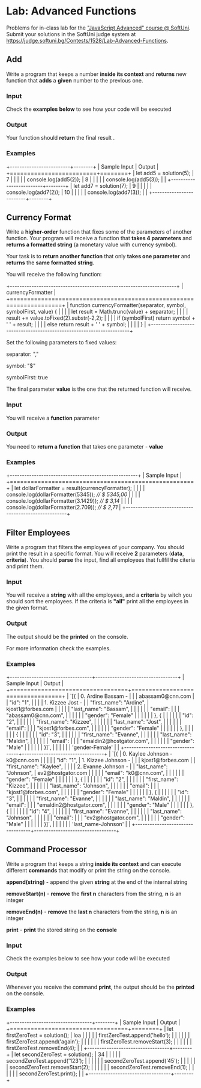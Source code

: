 Lab: Advanced Functions
=======================

Problems for in-class lab for the [\"JavaScript Advanced\" course @
SoftUni](https://softuni.bg/courses/js-advanced). Submit your solutions
in the SoftUni judge system at
<https://judge.softuni.bg/Contests/1528/Lab-Advanced-Functions>.

Add
---

Write a program that keeps a number **inside its context** and
**returns** new function that **adds** a **given** number to the
previous one.

### Input

Check the **examples** **below** to see how your code will be executed

### Output

Your function should **return** the final result .

### Examples

+-------------------------+--------+
| Sample Input            | Output |
+=========================+========+
| let add5 = solution(5); | 7      |
|                         |        |
| console.log(add5(2));   | 8      |
|                         |        |
| console.log(add5(3));   |        |
+-------------------------+--------+
| let add7 = solution(7); | 9      |
|                         |        |
| console.log(add7(2));   | 10     |
|                         |        |
| console.log(add7(3));   |        |
+-------------------------+--------+

Currency Format
---------------

Write a **higher-order** function that fixes some of the parameters of
another function. Your program will receive a function that **takes 4
parameters** and **returns a formatted string** (a monetary value with
currency symbol).

Your task is to **return another function** that only **takes one
parameter** and **returns** the **same formatted string**.

You will receive the following function:

+---------------------------------------------------------------------+
| currencyFormatter                                                   |
+=====================================================================+
| function currencyFormatter(separator, symbol, symbolFirst, value) { |
|                                                                     |
| let result = Math.trunc(value) + separator;                         |
|                                                                     |
| result += value.toFixed(2).substr(-2,2);                            |
|                                                                     |
| if (symbolFirst) return symbol + \' \' + result;                    |
|                                                                     |
| else return result + \' \' + symbol;                                |
|                                                                     |
| }                                                                   |
+---------------------------------------------------------------------+

Set the following parameters to fixed values:

separator: \",\"

symbol: \"\$\"

symbolFirst: true

The final parameter **value** is the one that the returned function will
receive.

### Input

You will receive a **function** parameter

### Output

You need to **return a function** that takes one parameter - **value**

### Examples

+-----------------------------------------------------+
| Sample Input                                        |
+=====================================================+
| let dollarFormatter = result(currencyFormatter);    |
|                                                     |
| console.log(dollarFormatter(5345)); *// \$ 5345,00* |
|                                                     |
| console.log(dollarFormatter(3.1429)); *// \$ 3,14*  |
|                                                     |
| console.log(dollarFormatter(2.709)); *// \$ 2,71*   |
+-----------------------------------------------------+

Filter Employees
----------------

Write a program that filters the employees of your company. You should
print the result in a specific format. You will receive **2** parameters
(**data**, **criteria**). You should **parse** the input, find all
employees that fullfil the citeria and print them.

### Input

You will receive a **string** with all the employees, and a **criteria**
by witch you should sort the employees. If the criteria is **\"all\"**
print all the employees in the given format.

### Output

The output should be the **printed** on the console.

For more information check the examples.

### Examples

+----------------------------------+----------------------------------+
| Sample Input                     | Output                           |
+==================================+==================================+
| \`\[{                            | 0\. Ardine Bassam -              |
|                                  | abassam0\@cnn.com                |
| \"id\": \"1\",                   |                                  |
|                                  | 1\. Kizzee Jost -                |
| \"first\_name\": \"Ardine\",     | kjost1\@forbes.com               |
|                                  |                                  |
| \"last\_name\": \"Bassam\",      |                                  |
|                                  |                                  |
| \"email\":                       |                                  |
| \"abassam0\@cnn.com\",           |                                  |
|                                  |                                  |
| \"gender\": \"Female\"           |                                  |
|                                  |                                  |
| }, {                             |                                  |
|                                  |                                  |
| \"id\": \"2\",                   |                                  |
|                                  |                                  |
| \"first\_name\": \"Kizzee\",     |                                  |
|                                  |                                  |
| \"last\_name\": \"Jost\",        |                                  |
|                                  |                                  |
| \"email\":                       |                                  |
| \"kjost1\@forbes.com\",          |                                  |
|                                  |                                  |
| \"gender\": \"Female\"           |                                  |
|                                  |                                  |
| },                               |                                  |
|                                  |                                  |
| {                                |                                  |
|                                  |                                  |
| \"id\": \"3\",                   |                                  |
|                                  |                                  |
| \"first\_name\": \"Evanne\",     |                                  |
|                                  |                                  |
| \"last\_name\": \"Maldin\",      |                                  |
|                                  |                                  |
| \"email\":                       |                                  |
| \"emaldin2\@hostgator.com\",     |                                  |
|                                  |                                  |
| \"gender\": \"Male\"             |                                  |
|                                  |                                  |
| }\]\`,                           |                                  |
|                                  |                                  |
| \'gender-Female\'                |                                  |
+----------------------------------+----------------------------------+
| \`\[{                            | 0\. Kaylee Johnson - k0\@cnn.com |
|                                  |                                  |
| \"id\": \"1\",                   | 1\. Kizzee Johnson -             |
|                                  | kjost1\@forbes.com               |
| \"first\_name\": \"Kaylee\",     |                                  |
|                                  | 2\. Evanne Johnson -             |
| \"last\_name\": \"Johnson\",     | ev2\@hostgator.com               |
|                                  |                                  |
| \"email\": \"k0\@cnn.com\",      |                                  |
|                                  |                                  |
| \"gender\": \"Female\"           |                                  |
|                                  |                                  |
| }, {                             |                                  |
|                                  |                                  |
| \"id\": \"2\",                   |                                  |
|                                  |                                  |
| \"first\_name\": \"Kizzee\",     |                                  |
|                                  |                                  |
| \"last\_name\": \"Johnson\",     |                                  |
|                                  |                                  |
| \"email\":                       |                                  |
| \"kjost1\@forbes.com\",          |                                  |
|                                  |                                  |
| \"gender\": \"Female\"           |                                  |
|                                  |                                  |
| }, {                             |                                  |
|                                  |                                  |
| \"id\": \"3\",                   |                                  |
|                                  |                                  |
| \"first\_name\": \"Evanne\",     |                                  |
|                                  |                                  |
| \"last\_name\": \"Maldin\",      |                                  |
|                                  |                                  |
| \"email\":                       |                                  |
| \"emaldin2\@hostgator.com\",     |                                  |
|                                  |                                  |
| \"gender\": \"Male\"             |                                  |
|                                  |                                  |
| }, {                             |                                  |
|                                  |                                  |
| \"id\": \"4\",                   |                                  |
|                                  |                                  |
| \"first\_name\": \"Evanne\",     |                                  |
|                                  |                                  |
| \"last\_name\": \"Johnson\",     |                                  |
|                                  |                                  |
| \"email\":                       |                                  |
| \"ev2\@hostgator.com\",          |                                  |
|                                  |                                  |
| \"gender\": \"Male\"             |                                  |
|                                  |                                  |
| }\]\`,                           |                                  |
|                                  |                                  |
| \'last\_name-Johnson\'           |                                  |
+----------------------------------+----------------------------------+

Command Processor
-----------------

Write a program that keeps a string **inside its context** and can
execute different **commands** that modify or print the string on the
console.

**append(string)** - append the given **string** at the end of the
internal string

**removeStart(n)** - **remove** the **first** **n** characters from the
string, **n** is an integer

**removeEnd(n)** - **remove** the **last n** characters from the string,
**n** is an integer

**print** - **print** the stored string on the **console**

### Input

Check the examples below to see how your code will be executed

### Output

Whenever you receive the command **print**, the output should be the
**printed** on the console.

### Examples

+----------------------------------+--------+
| Sample Input                     | Output |
+==================================+========+
| let firstZeroTest = solution();  | loa    |
|                                  |        |
| firstZeroTest.append(\'hello\'); |        |
|                                  |        |
| firstZeroTest.append(\'again\'); |        |
|                                  |        |
| firstZeroTest.removeStart(3);    |        |
|                                  |        |
| firstZeroTest.removeEnd(4);      |        |
+----------------------------------+--------+
| let secondZeroTest = solution(); | 34     |
|                                  |        |
| secondZeroTest.append(\'123\');  |        |
|                                  |        |
| secondZeroTest.append(\'45\');   |        |
|                                  |        |
| secondZeroTest.removeStart(2);   |        |
|                                  |        |
| secondZeroTest.removeEnd(1);     |        |
|                                  |        |
| secondZeroTest.print();          |        |
+----------------------------------+--------+
